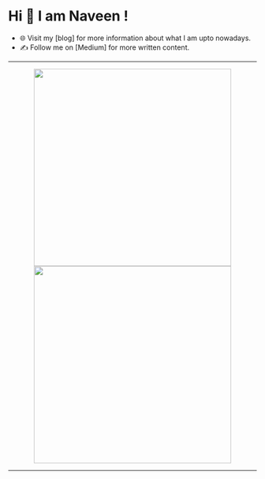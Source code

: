 
# Hi 👋 I am Naveen !


- 🌐 Visit my [blog] for more information about what I am upto nowadays.
- ✍️ Follow me on [Medium] for more written content.

---

<p align="center">
  <img src="https://github-readme-stats.vercel.app/api?username=sisyphusisstillcarrying&show_icons=true&theme=bear" width="400">
  <img src="https://github-readme-streak-stats.herokuapp.com?user=sisyphusisstillcarrying&theme=dark&hide_border=true" width="400">
</p>

---
